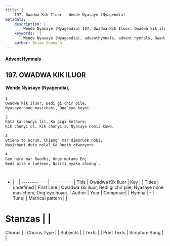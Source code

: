 ```yaml
---
title: |
    197. Owadwa Kik Iluor - Wende Nyasaye (Nyagendia)
metadata:
    description: |
        Wende Nyasaye (Nyagendia) 197. Owadwa Kik Iluor. Owadwa kik iluor, Bedi gi chir pile; Nyasaye none masicheni, Ong`eyo hoyoi.  
    keywords:  |
        Wende Nyasaye (Nyagendia), adventhymnals, advent hymnals, Owadwa Kik Iluor, Owadwa kik iluor, Bedi gi chir pile; Nyasaye none masicheni, Ong`eyo hoyoi.. 
    author: Brian Onang'o
---
```


#### Advent Hymnals
## 197. OWADWA KIK ILUOR
####  Wende Nyasaye (Nyagendia),

```txt
1
Owadwa kik iluor, Bedi gi chir pile;
Nyasaye none masicheni, Ong`eyo hoyoi.

2
Kata ka chunyi lit, Ka gigi kethore;
Kik chunyi ol, kik chunyi a, Nyasaye nomii kuwe.

3
Otieno to norum, Chieng` mar dimbruok nobi;
Masicheni duto nolal Ka Ruoth ofwenyore.

4
Gen hera mar Ruodhi, Onge motamo En;
Bedi pile e luetene, Noriti nyaka chieng`.




```

- |   -  |
-------------|------------|
Title | Owadwa Kik Iluor |
Key |  |
Titles | undefined |
First Line | Owadwa kik iluor, Bedi gi chir pile; Nyasaye none masicheni, Ong`eyo hoyoi. |
Author | 
Year | 
Composer| |
Hymnal|  - |
Tune|  |
Metrical pattern | |
# Stanzas |  |
Chorus |  |
Chorus Type |  |
Subjects | |
Texts |  |
Print Texts | 
Scripture Song |  |
    
